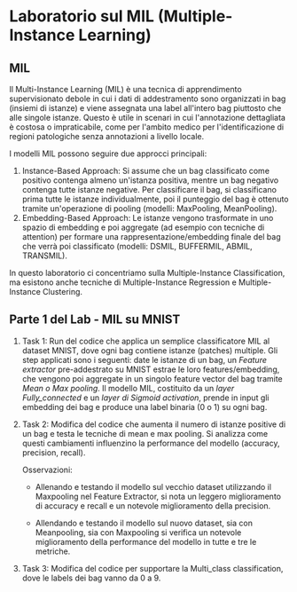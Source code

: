 # Laboratorio sul MIL (Multiple-Instance Learning)

## MIL
Il Multi-Instance Learning (MIL) è una tecnica di apprendimento supervisionato debole in cui i dati di addestramento sono organizzati in bag (insiemi di istanze) e viene assegnata una label all'intero bag piuttosto che alle singole istanze. Questo è utile in scenari in cui l'annotazione dettagliata è costosa o impraticabile, come per l'ambito medico per l'identificazione di regioni patologiche senza annotazioni a livello locale.

I modelli MIL possono seguire due approcci principali:
1. Instance-Based Approach: Si assume che un bag classificato come positivo contenga almeno un'istanza positiva, mentre un bag negativo contenga tutte istanze negative. Per classificare il bag, si classificano prima tutte le istanze individualmente, poi il punteggio del bag è ottenuto tramite un'operazione di pooling (modelli: MaxPooling, MeanPooling).
2. Embedding-Based Approach: Le istanze vengono trasformate in uno spazio di embedding e poi aggregate (ad esempio con tecniche di attention) per formare una rappresentazione/embedding finale del bag che verrà poi classificato (modelli: DSMIL, BUFFERMIL, ABMIL, TRANSMIL).

In questo laboratorio ci concentriamo sulla Multiple-Instance Classification, ma esistono anche tecniche di Multiple-Instance Regression e Multiple-Instance Clustering.

## Parte 1 del Lab - MIL su MNIST

1. Task 1: Run del codice che applica un semplice classificatore MIL al dataset MNIST, dove ogni bag contiene istanze (patches) multiple. Gli step applicati sono i seguenti: date le istanze di un bag, un *Feature extractor* pre-addestrato su MNIST estrae le loro features/embedding, che vengono poi aggregate in un singolo feature vector del bag tramite *Mean o Max pooling*. Il modello MIL, costituito da un *layer Fully_connected* e un *layer di Sigmoid activation*, prende in input gli embedding dei bag e produce una label binaria (0 o 1) su ogni bag.
   
2. Task 2: Modifica del codice che aumenta il numero di istanze positive di un bag e testa le tecniche di mean e max pooling. Si analizza come questi cambiamenti influenzino la performance del modello (accuracy, precision, recall).

   Osservazioni:
   - Allenando e testando il modello sul vecchio dataset utilizzando il Maxpooling nel Feature Extractor, si nota un leggero miglioramento di accuracy e recall e un notevole miglioramento della precision.
     
   - Allendando e testando il modello sul nuovo dataset, sia con Meanpooling, sia con Maxpooling si verifica un notevole miglioramento della performance del modello in tutte e tre le metriche.

   
3. Task 3: Modifica del codice per supportare la Multi_class classification, dove le labels dei bag vanno da 0 a 9. 




